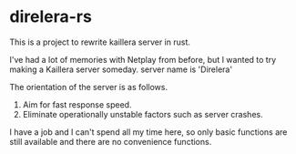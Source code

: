 # direlera-rs

This is a project to rewrite kaillera server in rust.

I've had a lot of memories with Netplay from before, but I wanted to try making a Kaillera server someday. server name is 'Direlera'

The orientation of the server is as follows.
1. Aim for fast response speed.
2. Eliminate operationally unstable factors such as server crashes.

I have a job and I can't spend all my time here, so only basic functions are still available and there are no convenience functions.

